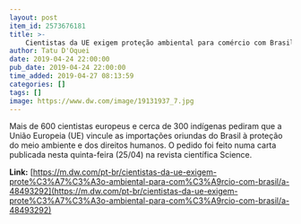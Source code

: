 ```yaml
---
layout: post
item_id: 2573676181
title: >-
    Cientistas da UE exigem proteção ambiental para comércio com Brasil
author: Tatu D'Oquei
date: 2019-04-24 22:00:00
pub_date: 2019-04-24 22:00:00
time_added: 2019-04-27 08:13:59
categories: []
tags: []
image: https://www.dw.com/image/19131937_7.jpg
---
```


Mais de 600 cientistas europeus e cerca de 300 indígenas pediram que a União Europeia (UE) vincule as importações oriundas do Brasil à proteção do meio ambiente e dos direitos humanos. O pedido foi feito numa carta publicada nesta quinta-feira (25/04) na revista científica Science.

**Link:** [https://m.dw.com/pt-br/cientistas-da-ue-exigem-prote%C3%A7%C3%A3o-ambiental-para-com%C3%A9rcio-com-brasil/a-48493292](https://m.dw.com/pt-br/cientistas-da-ue-exigem-prote%C3%A7%C3%A3o-ambiental-para-com%C3%A9rcio-com-brasil/a-48493292)

